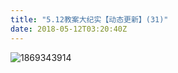 ```yaml
---
title: "5.12教案大纪实【动态更新】(31)"
date: 2018-05-12T03:20:40Z
---
```



![1869343914](https://user-images.githubusercontent.com/37917810/39953088-7d47e120-55d6-11e8-8174-a8d82841ed9a.jpg)

